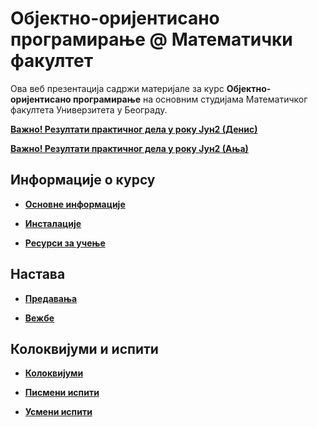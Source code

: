 # Објектно-оријентисано програмирање @ Математички факултет

Ова веб презентација садржи материјале за курс **Објектно-оријентисано програмирање** на основним студијама Математичког факултета Универзитета у Београду.

**[Важно! Резултати практичног дела у року Јун2 (Денис)](/pismeni-ispiti/info/README.md)**

**[Важно! Резултати практичног дела у року Јун2 (Ања)](/pismeni-ispiti/info/README.md)**

<!-- **[Важно! Распоред студената по учионицама у року Јун2](/pismeni-ispiti/info/README.md)** -->

<!-- **[Важно! Пријава за полагање практичног дела испита у року Јун2!](/pismeni-ispiti/info/README.md)** -->

<!-- **[Важно! Пријава за полагање испита у року Јун1!](/pismeni-ispiti/info/README.md)** -->

<!-- **[Важно! Страница посвећена часовима вежби уживо!](/vezbe/info/README.md)** -->

<!-- **[Важно! Страница посвећена часовима предавања уживо!](/predavanja/info/README.md)** -->


## Информације о курсу

* **[Основне информације](/informacije/README.md)**

* **[Инсталације](/INSTALACIJE.md)**

* **[Ресурси за учење](/RESURSI-ZA-UCENJE.md)**

## Настава

* **[Предавања](/predavanja/README.md)**

* **[Вежбе](/vezbe/README.md)**

## Колоквијуми и испити

* **[Колоквијуми](/kolokvijumi/README.md)**

* **[Писмени испити](/pismeni-ispiti/README.md)**

* **[Усмени испити](/usmeni-ispiti/README.md)**
